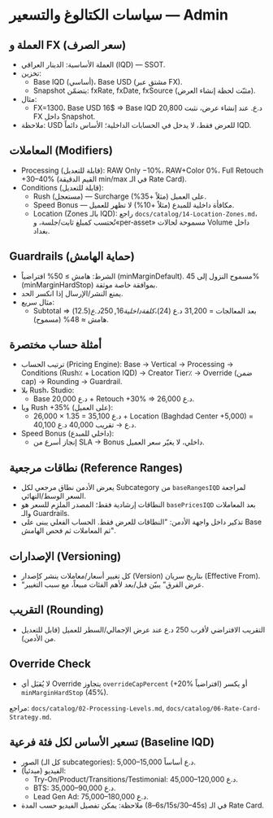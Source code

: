 # سياسات الكتالوغ والتسعير — Admin

## العملة و FX (سعر الصرف)
- العملة الأساسية: الدينار العراقي (IQD) — SSOT.
- تخزين:
  - Base IQD (أساسي)، Base USD (مشتق عبر FX).
  - Snapshot يتضمّن: fxRate, fxDate, fxSource (مثبّت لحظة إنشاء العرض).
- مثال:
  - FX=1300، Base USD 16$ ⇒ Base IQD 20,800 د.ع. عند إنشاء عرض، نثبت FX داخل Snapshot.
- ملاحظة: USD للعرض فقط، لا يدخل في الحسابات الداخلية؛ الأساس دائماً IQD.

## المعاملات (Modifiers)
- Processing (قابلة للتعديل): RAW Only −10%، RAW+Color 0%، Full Retouch +30–40% (القيم الدقيقة min/max في الـ Rate Card).
- Conditions (قابلة للتعديل):
  - Rush (مستعجل) — Surcharge على العميل (مثلاً +35%).
  - Speed Bonus — مكافأة داخلية للمبدع (مثلاً +10%) لا تظهر للعميل.
  - Location (Zones بالـ IQD): راجع `docs/catalog/14-Location-Zones.md`، تُحتسب كمبلغ ثابت/جلسة، و«per‑asset» مسموحة لحالات Volume داخل بغداد.

## Guardrails (حماية الهامش)
- الشرط: هامش ≥ 50% افتراضياً (minMarginDefault). مسموح النزول إلى 45% (minMarginHardStop) بموافقة خاصة موثقة.
- يمنع النشر/الإرسال إذا انكسر الحد.
- مثال سريع:
  - Subtotal بعد المعالجات = 31,200 د.ع (24$)، كلفة داخلية 16,250 د.ع (12.5$) ⇒ هامش ≈ 48% (مسموح).

## أمثلة حساب مختصرة
- ترتيب الحساب (Pricing Engine): Base → Vertical → Processing → Conditions (Rush٪ + Location IQD) → Creator Tier٪ → Override (ضمن cap) → Rounding → Guardrail.
- بلا Rush، Studio:
  - Base 20,000 د.ع + Retouch +30% ⇒ 26,000 د.ع.
- ويا Rush +35% (على العميل):
  - 26,000 × 1.35 = 35,100 د.ع + Location (Baghdad Center +5,000) = 40,100 د.ع → تقريب 40,000 د.ع.
- Speed Bonus (داخلي للمبدع):
  - إنجاز أسرع من SLA → Bonus داخلي، لا يغيّر سعر العميل.

## نطاقات مرجعية (Reference Ranges)
- يعرض الأدمن نطاق مرجعي لكل Subcategory من `baseRangesIQD` لمراجعة السعر الوسط/النهائي.
- النطاقات إرشادية فقط؛ المصدر الملزِم للسعر هو `basePricesIQD` بعد المعاملات والـ Guardrails.
 - تذكير داخل واجهة الأدمن: "النطاقات للعرض فقط. الحساب الفعلي يبنى على Base ثم المعاملات ثم فحص الهامش".

## الإصدارات (Versioning)
- كل تغيير أسعار/معاملات ينشر كإصدار (Version) بتاريخ سريان (Effective From).
- “عرض الفرق” يبيّن قبل/بعد لأهم الفئات مبيعاً، مع سبب التغيير.

## التقريب (Rounding)
- التقريب الافتراضي لأقرب 250 د.ع عند عرض الإجمالي/السطر للعميل (قابل للتعديل من الأدمن).

## Override Check
- لا يُقبَل أي Override يتجاوز `overrideCapPercent` (+20% افتراضياً) أو يكسر `minMarginHardStop` (45%).

مراجع: `docs/catalog/02-Processing-Levels.md`, `docs/catalog/06-Rate-Card-Strategy.md`.

## تسعير الأساس لكل فئة فرعية (Baseline IQD)
- الصور (كل الـ subcategories): 5,000–15,000 د.ع أساساً.
- الفيديو (مبدئياً):
  - Try-On/Product/Transitions/Testimonial: 45,000–120,000 د.ع.
  - BTS: 35,000–90,000 د.ع.
  - Lead Gen Ad: 75,000–180,000 د.ع.
- ملاحظة: يمكن تفصيل الفيديو حسب المدة (6–8s/15s/30–45s) في الـ Rate Card.
